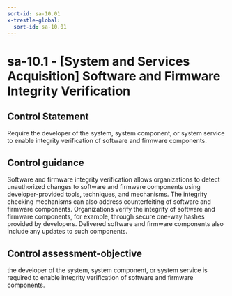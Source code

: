 ```yaml
---
sort-id: sa-10.01
x-trestle-global:
  sort-id: sa-10.01
---
```


# sa-10.1 - \[System and Services Acquisition\] Software and Firmware Integrity Verification

## Control Statement

Require the developer of the system, system component, or system service to enable integrity verification of software and firmware components.

## Control guidance

Software and firmware integrity verification allows organizations to detect unauthorized changes to software and firmware components using developer-provided tools, techniques, and mechanisms. The integrity checking mechanisms can also address counterfeiting of software and firmware components. Organizations verify the integrity of software and firmware components, for example, through secure one-way hashes provided by developers. Delivered software and firmware components also include any updates to such components.

## Control assessment-objective

the developer of the system, system component, or system service is required to enable integrity verification of software and firmware components.
